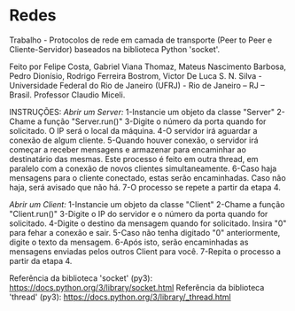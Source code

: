 # Redes

Trabalho - Protocolos de rede em camada de transporte (Peer to Peer e Cliente-Servidor) baseados na biblioteca Python 'socket'.

Feito por Felipe Costa, Gabriel Viana Thomaz, Mateus Nascimento Barbosa, Pedro Dionísio, Rodrigo Ferreira Bostrom, Victor De Luca S. N. Silva - Universidade Federal do Rio de Janeiro (UFRJ) - Rio de Janeiro – RJ – Brasil.
Professor Claudio Miceli.

INSTRUÇÕES:
  *Abrir um Server:* 
    1-Instancie um objeto da classe "Server"
    2-Chame a função "Server.run()"
    3-Digite o número da porta quando for solicitado. O IP será o local da máquina.
    4-O servidor irá aguardar a conexão de algum cliente.
    5-Quando houver conexão, o servidor irá começar a receber mensagens e armazenar para encaminhar ao destinatário das mesmas. Este processo é feito em outra thread, em paralelo com a conexão de novos clientes simultaneamente.
    6-Caso haja mensagens para o cliente conectado, estas serão encaminhadas. Caso não haja, será avisado que não há.
    7-O processo se repete a partir da etapa 4.
    
    
  *Abrir um Client:*
    1-Instancie um objeto da classe "Client"
    2-Chame a função "Client.run()"
    3-Digite o IP do servidor e o número da porta quando for solicitado.
    4-Digite o destino da mensagem quando for solicitado. Insira "0" para fehar a conexão e sair.
    5-Caso não tenha digitado "0" anteriormente, digite o texto da mensagem.
    6-Após isto, serão encaminhadas as mensagens enviadas pelos outros Client para você.
    7-Repita o processo a partir da etapa 4.

Referência da biblioteca 'socket' (py3): https://docs.python.org/3/library/socket.html
Referência da biblioteca 'thread' (py3): https://docs.python.org/3/library/_thread.html
